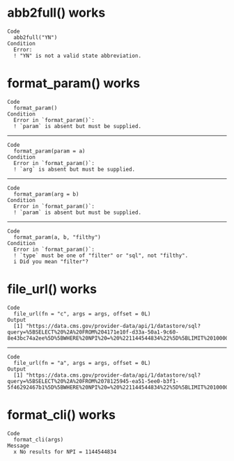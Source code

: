 # abb2full() works

    Code
      abb2full("YN")
    Condition
      Error:
      ! "YN" is not a valid state abbreviation.

# format_param() works

    Code
      format_param()
    Condition
      Error in `format_param()`:
      ! `param` is absent but must be supplied.

---

    Code
      format_param(param = a)
    Condition
      Error in `format_param()`:
      ! `arg` is absent but must be supplied.

---

    Code
      format_param(arg = b)
    Condition
      Error in `format_param()`:
      ! `param` is absent but must be supplied.

---

    Code
      format_param(a, b, "filthy")
    Condition
      Error in `format_param()`:
      ! `type` must be one of "filter" or "sql", not "filthy".
      i Did you mean "filter"?

# file_url() works

    Code
      file_url(fn = "c", args = args, offset = 0L)
    Output
      [1] "https://data.cms.gov/provider-data/api/1/datastore/sql?query=%5BSELECT%20%2A%20FROM%204171e10f-d33a-50a1-9c60-8e43bc74a2ee%5D%5BWHERE%20NPI%20=%20%221144544834%22%5D%5BLIMIT%2010000%20OFFSET%200%5D;&show_db_columns"

---

    Code
      file_url(fn = "a", args = args, offset = 0L)
    Output
      [1] "https://data.cms.gov/provider-data/api/1/datastore/sql?query=%5BSELECT%20%2A%20FROM%2078125945-ea51-5ee0-b3f1-5f46292467b1%5D%5BWHERE%20NPI%20=%20%221144544834%22%5D%5BLIMIT%2010000%20OFFSET%200%5D;&show_db_columns"

# format_cli() works

    Code
      format_cli(args)
    Message
      x No results for NPI = 1144544834

